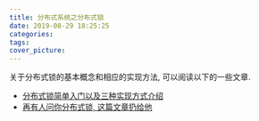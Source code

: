 ```yaml
---
title: 分布式系统之分布式锁
date: 2019-08-29 18:25:25
categories:
tags:
cover_picture:
---
```

<!-- <script type="text/javascript" src="https://cdnjs.cloudflare.com/ajax/libs/mathjax/2.7.4/MathJax.js?config=default"></script> -->


关于分布式锁的基本概念和相应的实现方法, 可以阅读以下的一些文章.

- [分布式锁简单入门以及三种实现方式介绍](https://blog.csdn.net/xlgen157387/article/details/79036337)
- [再有人问你分布式锁, 这篇文章扔给他](https://juejin.im/post/5bbb0d8df265da0abd3533a5)



